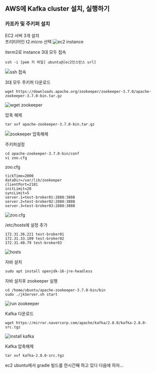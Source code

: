 ## AWS에 Kafka cluster 설치, 실행하기

### 카프카 및 주키퍼 설치
EC2 서버 3개 설치  
프리티어인 t2.micro 선택
![ec2 instance](../images/Kafka/07_Install_Kafka_ec2_instances.png)

iterm2로 instance 3대 모두 접속
```shell
ssh -i [pem 키 파일] ubuntu@[ec2인스턴스 url]
```
![ssh 접속](../images/Kafka/07_Install_Kafka_ec2_iterm2.png)

3대 모두 주키퍼 다운로드
```shell
wget https://downloads.apache.org/zookeeper/zookeeper-3.7.0/apache-zookeeper-3.7.0-bin.tar.gz
```
![wget zookeeper](../images/Kafka/07_Install_Kafka_wget_zookeeper.png)

압축 해제
```shell
tar xvf apache-zookeeper-3.7.0-bin.tar.gz
```
![zookeeper 압축해제](../images/Kafka/07_Install_Kafka_tarxvf_zookeeper.png)

주키퍼설정
```shell
cd apache-zookeeper-3.7.0-bin/conf
vi zoo.cfg
```

zoo.cfg
```vim
tickTime=2000
dataDir=/var/lib/zookeeper
clientPort=2181
initLimit=20
syncLimit=5
server.1=test-broker01:2888:3888
server.2=test-broker02:2888:3888
server.3=test-broker03:2888:3888
```
![zoo.cfg](../images/Kafka/07_Install_Kafka_zoo_cfg.png)

/etc/hosts에 설정 추가

```shell
172.31.36.221 test-broker01
172.31.33.109 test-broker02
172.31.40.79 test-broker03

```
![hosts](../images/Kafka/07_Install_Kafka_hosts.png)

자바 설치
```shell
sudo apt install openjdk-16-jre-headless
```

자바 설치후 zookeeper 실행
```shell
cd /home/ubuntu/apache-zookeeper-3.7.0-bin/bin
sudo ./jkServer.sh start
```

![run zookeeper](../images/Kafka/07_Install_Kafka_run_zookeeper.png)

Kafka 다운로드
```shell
wget https://mirror.navercorp.com/apache/kafka/2.8.0/kafka-2.8.0-src.tgz
```
![install kafka](../images/Kafka/07_Install_Kafka_install_kafka.png)

Kafka 압축해제
```shell
tar xvf kafka-2.8.0-src.tgz
```

ec2 ubuntu에서 gradle 빌드를 한시간째 하고 있다 다음에 하자...
